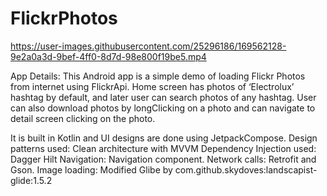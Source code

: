 # FlickrPhotos

https://user-images.githubusercontent.com/25296186/169562128-9e2a0a3d-9bef-4ff0-8d7d-98e800f19be5.mp4

App Details: 
This Android app is a simple demo of loading Flickr Photos from internet using FlickrApi. Home screen has photos of ‘Electrolux’ hashtag by default, and later user can search photos of any hashtag. 
User can also download photos by longClicking on a photo and can navigate to detail screen clicking on the photo. 

It is built in Kotlin and UI designs are done using JetpackCompose.
Design patterns used: Clean architecture with MVVM
Dependency Injection used: Dagger Hilt
Navigation: Navigation component.
Network calls: Retrofit and Gson.
Image loading: Modified Glibe by com.github.skydoves:landscapist-glide:1.5.2

